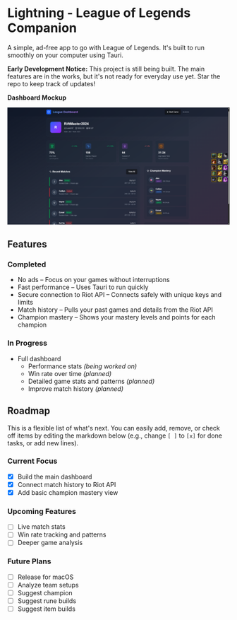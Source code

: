 # Lightning - League of Legends Companion

A simple, ad-free app to go with League of Legends. It's built to run smoothly on your computer using Tauri.

**Early Development Notice:** This project is still being built. The main features are in the works, but it's not ready for everyday use yet. Star the repo to keep track of updates!

**Dashboard Mockup**

![Lightning App Screenshot](screenshots/main-dashboard.png)

## Features

### Completed
- No ads – Focus on your games without interruptions  
- Fast performance – Uses Tauri to run quickly  
- Secure connection to Riot API – Connects safely with unique keys and limits  
- Match history – Pulls your past games and details from the Riot API  
- Champion mastery – Shows your mastery levels and points for each champion  

### In Progress
- Full dashboard  
  - Performance stats _(being worked on)_  
  - Win rate over time _(planned)_  
  - Detailed game stats and patterns _(planned)_  
  - Improve match history _(planned)_

## Roadmap

This is a flexible list of what's next. You can easily add, remove, or check off items by editing the markdown below (e.g., change `[ ]` to `[x]` for done tasks, or add new lines).

### Current Focus
- [x] Build the main dashboard  
- [x] Connect match history to Riot API  
- [x] Add basic champion mastery view  

### Upcoming Features
- [ ] Live match stats  
- [ ] Win rate tracking and patterns  
- [ ] Deeper game analysis  

### Future Plans
- [ ] Release for macOS  
- [ ] Analyze team setups  
- [ ] Suggest champion  
- [ ] Suggest rune builds
- [ ] Suggest item builds
